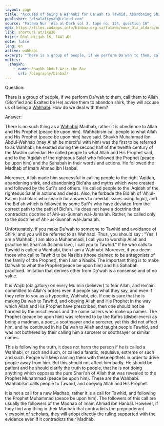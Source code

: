 ```yaml
---
layout: page
title: "Accused of being a Wahhabi for Da'wah to Tawhid, Abandoning Shirk (polytheism) and Bid'ah"
publisher: "alsalafiyyah@icloud.com"
source: "Fatawa Nur 'Ala al-Darb vol 3, tape no. 124, question 16"
mp3: https://files.zadapps.info/binbaz.org.sa/fatawa/nour_3la_aldarb/nour_887/nour_88708.mp3
link: shorturl.at/iKW36
hijri: Dhul-Hijjah 16, 1441 AH
note: false
lang: en
active: wahhabi
excerpt: "There is a group of people, if we perform Da'wah to them, call them to Allah (Glorified and Exalted be He) advise them to abandon shirk, they will accuse us of being a Wahhabi. How do we deal with them?"
muftis:
  shaykh: 
    - name: Shaykh Abdul-Aziz ibn Baz
      url: /biography/binbaz/
---
```


Question:

There is a group of people, if we perform Da'wah to them, call them to Allah (Glorified and Exalted be He) advise them to abandon shirk, they will accuse us of being a [Wahhabi](/wahhabism/). How do we deal with them? 

Answer:

There is no such thing as a [Wahabbi](/wahhabism/) Madhab, rather it is obedience to Allah and His Prophet (peace be upon him). Wahhabism call people to what Allah and His Prophet (peace be upon him) have said. Shaykh Muhammad ibn Abdul-Wahhab (may Allah be merciful with him) was the first to be referred to as Wahhabi, he existed during the second half of the twelfth century of the Muslim calendar. He called people to what Allah and His Prophet said, and to the 'Aqidah of the righteous Salaf who followed the Prophet (peace be upon him) and the Sahabah in their words and actions. He followed the Madhab of Imam Ahmad ibn Hanbal. 

Moreover, Allah made him successful in calling people to the right 'Aqidah, abandoning shirk, and abandoning Bid'ahs and myths which were created and followed by the Sufi's and others. He called people to the 'Aqidah of the righteous Salaf in actions and deeds. Also, he forbade the Bid'ah of 'Ahlul-Kalam (scholars who search for answers to creedal issues using logic), and the Bid'ah which is followed by some Sufi's who have deviated from the correct path to the path of Bid'ah. He does not have a doctrine that contradicts doctrine of Ahl-us-Sunnah wal-Jama'ah. Rather, he called only to the doctrine of Ahl-us-Sunnah wal-Jama'ah. 

Unfortunately, if you make Da'wah to someone to Tawhid and avoidance of Shirk, and you will be referred to as Wahhabi. Thus, you should say : "Yes, I am a Wahhabi, I am also a Muhammadi, I call you to worship Allah and practice his Shari'ah (Islamic law), I call you to Tawhid." If he who calls to Tawhid is called a Wahhabi, then l am a Wahhabi. Moreover, if you deem those who call to Tawhid to be Nasibis (those claimed to be antagonists of the family of the Prophet), then I am a Nasibi. The important thing is to make Da'wah to what the Prophet(peace be upon him) and his Sahabah practiced. Imitation that derives other from Da'wah is a nonsense and of no value. 

It is Wajib (obligatory) on every Mu'min (believer) to fear Allah, and remain committed to Allah's orders even if people say what they say, and even if they refer to you as a hypocrite, Wahhabi, etc. If one is sure that he is making Da'wah to Tawhid, and obeying Allah and His Prophet in the way which Allah and His Prophet have prescribed, then one should not be harmed by the mischievous and the name callers who make up names. The Prophet (peace be upon him) was referred to by the Kafirs (disbelievers) as being a madman, a poet, a soothsayer and a sorcerer, yet this did not affect him, and he continued in his Da'wah to Allah and taught people Tawhid, and was not bothered by their calling him a sorcerer or soothsayer or similar names. 

This is following the truth, it does not harm the person if he is called a Wahhabi, or such and such, or called a fanatic, repulsive, extreme or such and such. People will keep naming them with these epithets in order to drive people away from him. But this should not affect him badly. He should be patient and he should clarify the truth to people, that he is not doing anything which opposes the pure Shari'ah of Allah that was revealed to the Prophet Muhammad (peace be upon him). These are the Wahhabi. Wahhabism calls people to Tawhid, and obeying Allah and His Prophet. 

It is not a call for a new Madhab, rather it is a call for Tawhid, and following the Prophet Muhammad (peace be upon him). The followers of this call are usually the followers of the Madhab of Imam Ahmad ibn Hanbal. However, if they find any thing in their Madhab that contradicts the preponderant viewpoint of scholars, they will adopt directly the ruling supported with the evidence even if it contradicts their Madhab. 
